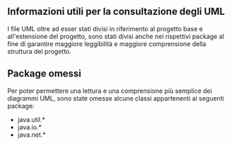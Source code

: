 ## Informazioni utili per la consultazione degli UML

I file UML oltre ad esser stati divisi in riferimento al progetto base e all'estensione del progetto, sono stati divisi anche nei rispettivi package al fine di garantire maggiore leggibilità e maggiore comprensione della struttura del progetto.



## Package omessi
Per poter permettere una lettura e una comprensione più semplice dei diagrammi UML, sono state omesse alcune classi appartenenti ai seguenti package:

- java.util.*
- java.io.*
- java.net.*